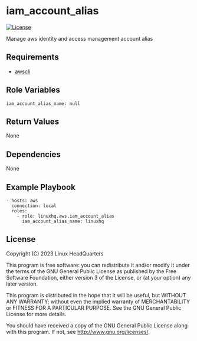 # iam\_account\_alias

[![License](https://img.shields.io/badge/license-GPLv3-lightgreen)](https://www.gnu.org/licenses/gpl-3.0.en.html#license-text)

Manage aws identity and access management account alias

## Requirements

* [awscli](https://pypi.org/project/awscli)

## Role Variables

    iam_account_alias_name: null

## Return Values

None

## Dependencies

None

## Example Playbook

    - hosts: aws
      connection: local
      roles:
        - role: linuxhq.aws.iam_account_alias
          iam_account_alias_name: linuxhq

## License

Copyright (C) 2023 Linux HeadQuarters

This program is free software: you can redistribute it and/or modify
it under the terms of the GNU General Public License as published by
the Free Software Foundation, either version 3 of the License, or
(at your option) any later version.

This program is distributed in the hope that it will be useful,
but WITHOUT ANY WARRANTY; without even the implied warranty of
MERCHANTABILITY or FITNESS FOR A PARTICULAR PURPOSE. See the
GNU General Public License for more details.

You should have received a copy of the GNU General Public License
along with this program. If not, see <http://www.gnu.org/licenses/>.
